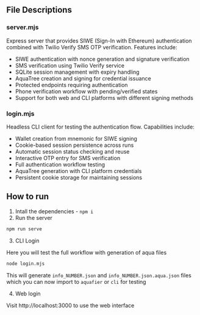 ## File Descriptions

### server.mjs
Express server that provides SIWE (Sign-In with Ethereum) authentication combined with Twilio Verify SMS OTP verification. Features include:
- SIWE authentication with nonce generation and signature verification
- SMS verification using Twilio Verify service
- SQLite session management with expiry handling
- AquaTree creation and signing for credential issuance
- Protected endpoints requiring authentication
- Phone verification workflow with pending/verified states
- Support for both web and CLI platforms with different signing methods

### login.mjs
Headless CLI client for testing the authentication flow. Capabilities include:
- Wallet creation from mnemonic for SIWE signing
- Cookie-based session persistence across runs
- Automatic session status checking and reuse
- Interactive OTP entry for SMS verification
- Full authentication workflow testing
- AquaTree generation with CLI platform credentials
- Persistent cookie storage for maintaining sessions

## How to run

1. Intall the dependencies - `npm i`
2. Run the server

```bash
npm run serve
```

3. CLI Login

Here you will test the full workflow with generation of aqua files

```bash
node login.mjs
```

This will generate `info_NUMBER.json` and `info_NUMBER.json.aqua.json` files which you can now import to `aquafier` or `cli` for testing

4. Web login

Visit http://localhost:3000 to use the web interface
